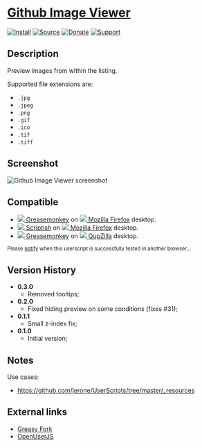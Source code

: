 # [Github Image Viewer](https://github.com/jerone/UserScripts/tree/master/Github_Image_Viewer)

[![Install](https://raw.github.com/jerone/UserScripts/master/_resources/Install-button.png)](https://github.com/jerone/UserScripts/raw/master/Github_Image_Viewer/Github_Image_Viewer.user.js)
[![Source](https://raw.github.com/jerone/UserScripts/master/_resources/Source-button.png)](https://github.com/jerone/UserScripts/blob/master/Github_Image_Viewer/Github_Image_Viewer.user.js)
[![Donate](https://raw.github.com/jerone/UserScripts/master/_resources/Donate-button.png)](https://www.paypal.com/cgi-bin/webscr?cmd=_s-xclick&hosted_button_id=VCYMHWQ7ZMBKW)
[![Support](https://raw.github.com/jerone/UserScripts/master/_resources/Support-button.png)](https://github.com/jerone/UserScripts/issues)


## Description

Preview images from within the listing.

Supported file extensions are:

* `.jpg`
* `.jpeg`
* `.png`
* `.gif`
* `.ico`
* `.tif`
* `.tiff`


## Screenshot

![Github Image Viewer screenshot](https://github.com/jerone/UserScripts/raw/master/Github_Image_Viewer/screenshot.jpg)


## Compatible

* [![](https://raw.github.com/jerone/UserScripts/master/_resources/Greasemonkey.png) Greasemonkey](https://addons.mozilla.org/firefox/addon/greasemonkey/) on [![](https://raw.github.com/jerone/UserScripts/master/_resources/Firefox.png) Mozilla Firefox](http://www.mozilla.org/en-US/firefox/fx/#desktop) desktop.
* [![](https://raw.github.com/jerone/UserScripts/master/_resources/Scriptish.png) Scriptish](https://addons.mozilla.org/firefox/addon/scriptish/) on [![](https://raw.github.com/jerone/UserScripts/master/_resources/Firefox.png) Mozilla Firefox](http://www.mozilla.org/en-US/firefox/fx/#desktop) desktop.
* [![](https://raw.github.com/jerone/UserScripts/master/_resources/Greasemonkey.png) Greasemonkey](https://addons.mozilla.org/firefox/addon/greasemonkey/) on [![](https://raw.github.com/jerone/UserScripts/master/_resources/QupZilla.png) QupZilla](http://www.qupzilla.com/) desktop.

<sub>Please [notify](https://github.com/jerone/UserScripts/issues/new?title=Userscript%20%3Cname%3E%20%28%3Cversion%3E%29%20also%20works%20in%20%3Cbrowser%3E%20on%20%3Cdesktop/device%3E) when this userscript is successfully tested in another browser...</sub>


## Version History

* **0.3.0**
    * Removed tooltips;
* **0.2.0**
    * Fixed hiding preview on some conditions (fixes #31);
* **0.1.1**
    * Small z-index fix;
* **0.1.0**
    * Initial version;


## Notes

Use cases:

* https://github.com/jerone/UserScripts/tree/master/_resources


## External links

* [Greasy Fork](https://greasyfork.org/scripts/6262-github-image-viewer)
* [OpenUserJS](https://openuserjs.org/scripts/jerone/Github_Image_Viewer)
